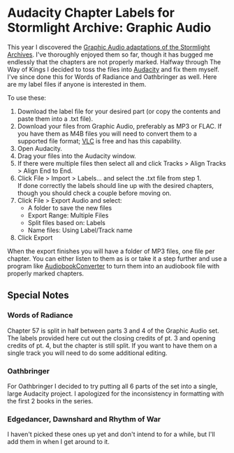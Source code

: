 # Audacity Chapter Labels for Stormlight Archive: Graphic Audio

This year I discovered the [Graphic Audio adaptations of the Stormlight Archives](https://www.graphicaudio.net/the-stormlight-archive-series-set.html).  I've thoroughly enjoyed them so far, though it has bugged me endlessly that the chapters are not properly marked.  Halfway through The Way of Kings I decided to toss the files into [Audacity](https://www.audacityteam.org/) and fix them myself.  I've since done this for Words of Radiance and Oathbringer as well.  Here are my label files if anyone is interested in them.

To use these:

1. Download the label file for your desired part (or copy the contents and paste them into a .txt file).
2. Download your files from Graphic Audio, preferably as MP3 or FLAC.  If you have them as M4B files you will need to convert them to a supported file format; [VLC](https://www.videolan.org/) is free and has this capability.
3. Open Audacity.
4. Drag your files into the Audacity window.
5. If there were multiple files then select all and click Tracks > Align Tracks > Align End to End.
6. Click File > Import > Labels... and select the .txt file from step 1.  
    If done correctly the labels should line up with the desired chapters, though you should check a couple before moving on.
7. Click File > Export Audio and select:
    - A folder to save the new files
    - Export Range: Multiple Files
    - Split files based on: Labels
    - Name files: Using Label/Track name
8. Click Export

When the export finishes you will have a folder of MP3 files, one file per chapter.  You can either listen to them as is or take it a step further and use a program like [AudiobookConverter](https://github.com/yermak/AudioBookConverter) to turn them into an audiobook file with properly marked chapters.

## Special Notes
### Words of Radiance
Chapter 57 is split in half between parts 3 and 4 of the Graphic Audio set.  The labels provided here cut out the closing credits of pt. 3 and opening credits of pt. 4, but the chapter is still split.  If you want to have them on a single track you will need to do some additional editing.

### Oathbringer
For Oathbringer I decided to try putting all 6 parts of the set into a single, large Audacity project.  I apologized for the inconsistency in formatting with the first 2 books in the series.

### Edgedancer, Dawnshard and Rhythm of War
I haven't picked these ones up yet and don't intend to for a while, but I'll add them in when I get around to it.
